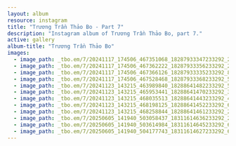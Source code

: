```yaml
---
layout: album
resource: instagram
title: "Trương Trần Thảo Bo - Part 7"
description: "Instagram album of Trương Trần Thảo Bo, part 7."
active: gallery
album-title: "Trương Trần Thảo Bo"
images:
  - image_path: _tbo.em/7/20241117_174506_467351068_18287933347233292_2445347753626955077_n.jpg
  - image_path: _tbo.em/7/20241117_174506_467362222_18287933356233292_2108000447849822768_n.jpg
  - image_path: _tbo.em/7/20241117_174506_467366126_18287933335233292_8488508381044443802_n.jpg
  - image_path: _tbo.em/7/20241117_174506_467528468_18287933368233292_5232269648742824093_n.jpg
  - image_path: _tbo.em/7/20241123_143215_463989840_18288641482233292_5346258077724009819_n.jpg
  - image_path: _tbo.em/7/20241123_143215_465953441_18288641470233292_3750107593855434883_n.jpg
  - image_path: _tbo.em/7/20241123_143215_468035513_18288641443233292_4914377647732373357_n.jpg
  - image_path: _tbo.em/7/20241123_143215_468198125_18288641452233292_649831848560243428_n.jpg
  - image_path: _tbo.em/7/20241123_143215_468258844_18288641461233292_2042112918258741040_n.jpg
  - image_path: _tbo.em/7/20250605_141940_503058437_18311614636233292_2523463075054583327_n.jpg
  - image_path: _tbo.em/7/20250605_141940_503614984_18311614645233292_6157452765951031017_n.jpg
  - image_path: _tbo.em/7/20250605_141940_504177743_18311614627233292_6461562920039821228_n.jpg
---
```

